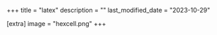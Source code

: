 +++
title = "latex"
description = ""
last_modified_date = "2023-10-29"

[extra]
image = "hexcell.png"
+++

